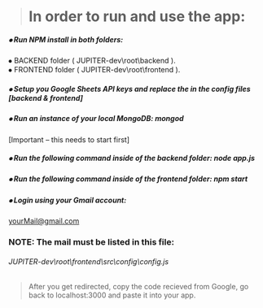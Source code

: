 > # In order to run and use the app:

##### ⦁	 Run NPM install in both folders:
⦁ BACKEND folder ( JUPITER-dev\root\backend ).  
⦁ FRONTEND folder ( JUPITER-dev\root\frontend ).

##### ⦁	Setup you Google Sheets API keys and replace the in the config files [backend & frontend]

##### ⦁	Run an instance of  your local MongoDB: mongod	
[Important – this needs to start first]

##### ⦁	Run the following command inside of the backend folder: 	node app.js 

##### ⦁	Run the following command inside of the frontend folder:	npm start

##### ⦁	Login using your Gmail account: 
yourMail@gmail.com

### NOTE: The mail must be listed in this file:  
###### JUPITER-dev\root\frontend\src\config\config.js

> After you get redirected, copy the code recieved from Google, go back to localhost:3000 and paste it into your app.
